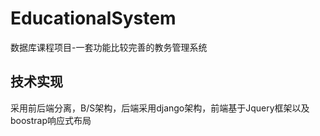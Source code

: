 # EducationalSystem
数据库课程项目-一套功能比较完善的教务管理系统
## 技术实现
采用前后端分离，B/S架构，后端采用django架构，前端基于Jquery框架以及boostrap响应式布局

